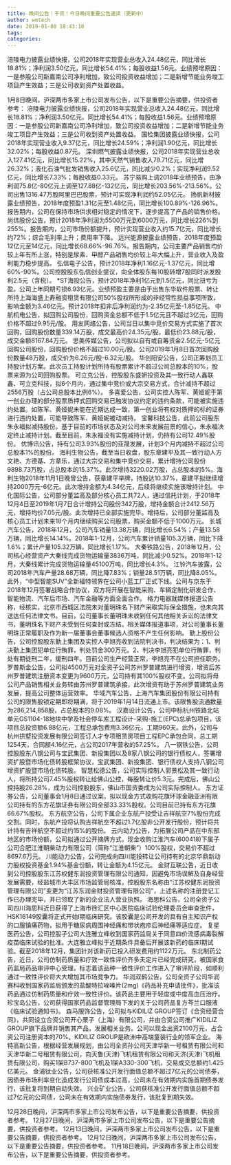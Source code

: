 ```yaml
---
title: 晚间公告｜干货！今日晚间重要公告速读（更新中）
author: wetech
date: 2019-01-08 18:43:18
tags: 
categories: 
---
```

涪陵电力披露业绩快报，公司2018年实现营业总收入24.48亿元，同比增长18.81%；净利润3.50亿元，同比增长54.41%；每股收益1.56元。业绩预增原因：一是参股公司新嘉南公司净利增加，致公司投资收益增加；二是新增节能业务竣工项目产生效益；三是公司收到资产处置收益。
<!-- more -->
1月8日晚间，沪深两市多家上市公司发布公告，以下是重要公告摘要，供投资者参考：
涪陵电力披露业绩快报，公司2018年实现营业总收入24.48亿元，同比增长18.81%；净利润3.50亿元，同比增长54.41%；每股收益1.56元。业绩预增原因：一是参股公司新嘉南公司净利增加，致公司投资收益增加；二是新增节能业务竣工项目产生效益；三是公司收到资产处置收益。
国检集团披露业绩快报，公司2018年实现营业收入9.37亿元，同比增长24.59%；净利润1.90亿元，同比增长32.02%；每股收益0.87元。
深圳燃气披露业绩快报，公司2018年实现营业总收入127.41亿元，同比增长15.22%，其中天然气销售收入79.71亿元，同比增26.32%；液化石油气批发销售收入25.6亿元，同比减少0.2%；实现净利润9.52亿元，同比增长7.33%；每股收益0.33元。
苏宁易购上调2018年业绩预告，由净利润75.8亿-80亿元上调至127.88亿-132亿元，同比增长203.56%-213.56%。公司出售1316.47万股阿里巴巴股票，预计可实现净利润约52.05亿元。
扬帆新材披露业绩预告，2018年度预盈1.31亿元至1.48亿元，同比增长100.89%-126.96%。报告期内，公司在保持市场供求相对稳定的情况下，逐步提高了产品的销售价格。
尚纬股份公告，预计2018年净利润为5500万元到6000万元，同比增长226%到255%。报告期内，公司市场份额提升，预计实现营业收入约15.7亿元，同比增长约72%；综合毛利率上升；费用率下降。
远兴能源披露业绩预告，2018年度预盈12亿元至14亿元，同比增长68.66%-96.76%。报告期内，公司主要产品销售均价较上年有所上涨，特别是尿素、甲醇产品销售均价较上年大幅上升，营业收入及盈利能力稳步提高。
弘信电子公告，预计2018年净利1.16亿元-1.37亿元，同比增60%-90%。公司控股股东弘信创业提议，向全体股东每10股转增7股同时派发股利2.5元（含税）。
*ST海投公告，预计2018年净利1亿元到1.5亿元，同比扭亏为盈。公司上年同期亏损6.93亿元。业绩预盈主要是由于出售东华软件股票、转让所持上海海盛上寿融资租赁有限公司50%股权所形成的非经常性损益事项所致，影响金额为3.46亿元。预计2018年扣非后净利润约为-2.35亿元至-1.85亿元。
中航机电公告，拟回购公司股份，回购资金总额不低于1.5亿元且不超过3亿元，回购价格不超过9.95元/股。
用友网络公告，公司当日以集中竞价交易方式实施了首次回购，回购股份数量339.14万股，成交最高价24.35元/股，最低价23.88元/股，成交金额8167.84万元。
思美传媒公告，公司拟以自有或自筹资金2.5亿元-5亿元回购公司股份，回购股份价格不超过10.00元/股。公司2019年1月8日首次回购股份数量48万股，成交价为6.26元/股-6.32元/股。
华创阳安公告，公司正筹划员工持股计划方案。此次员工持股计划所持有股票累计不超过公司总股本的10%，股票来源为公司回购股票。
可立克公告，控股股东盛妍投资及其一致行动人鑫联鑫、可立克科技，拟6个月内，通过集中竞价或大宗交易方式，合计减持不超过2556万股（占公司总股本比例6%）。
多喜爱公告，公司实控人陈军、黄娅妮于第一创业办理的部分股票质押式回购交易已触发协议约定的违约条款，可能被实施违约处置。如陈军、黄娅妮未能在近期达成一致，第一创业将有权对质押的标的证券进行违约处置，可能导致陈军、黄娅妮被动减持。
宝馨科技公告，此前公司股东朱永福拟减持股份。基于目前的市场状态及对公司未来发展前景的信心，朱永福决定终止减持计划。截至目前，朱永福没有实施减持计划，仍持有公司12.49%股份。
优博讯公告，持有公司3.93%股份的亚晟发展，计划3个月内减持不超过公司总股本1%的股份。
海利生物公告，截至当日收盘，股东章建平及其一致行动人方文艳、方德基、方章乐，通过大宗交易和集中竞价交易，累计增持公司股份9898.73万股，占总股本的15.37%。此次增持3220.02万股，占总股本的5%。海利生物2018年11月1日晚曾公告，获章建平举牌，持股达10.37%，章建平拟继续增持2000万元-6亿元。此次增持金额为4.34亿元，后续将继续实施该增持计划。
中化国际公告，公司部分董监高及部分核心员工共72人，通过信托计划，于2018年12月4日至2019年1月7日合计增持公司股份342万股，增持金额合计2412.56万元，增持均价7.05元/股。此次增持已全部实施完毕。增持后，公司部分董监高及核心员工计划未来18个月内继续购买公司股票，购买金额不低于1000万元。
长城汽车公告，2018年12月，公司汽车销量13.38万辆，同比增长6.54%；产量13.58万辆，同比增长14.14%。2018年1-12月，公司汽车累计销量105.3万辆，同比下降1.6%；累计产量105.32万辆，同比增长1.17%。
大秦铁路公告，2018年12月，公司核心经营资产大秦线完成货物运输量3836万吨，同比减少0.52%。2018年1-12月，大秦线累计完成货物运输量45100万吨，同比增长4.3%。
江铃汽车披露，公司2018年汽车产量28.68万辆，同比降7.83%；销量28.51万辆，同比降8.05%。此外，“中型智能SUV”全新福特领界在公司小蓝工厂正式下线。公司与京东于2018年12月签署战略合作协议，双方将开展在智能采购、车辆定制化研发合作、智能物流、汽车后市场、汽车金融等方面全面合作。
格力电器就媒体报道公告称，经核实，北京市西城区法院未对董明珠名下财产采取实际保全措施，也未向其送达任何法律文书。目前，公司董事长董明珠未收到任何其他相关诉讼的法律文书，董明珠名下财产未受到任何查封或冻结。相关媒体报道事项，对公司董事长董明珠正常履职及作为新一届董事会董事候选人资格不产生任何影响。
勤上股份公告，公司控股股东勤上集团及实控人李旭亮收到法院判决书，判决结果为：1、判决勤上集团犯单位行贿罪，判处罚金300万元。2、判决李旭亮犯单位行贿罪，判处有期徒刑二年，缓刑四年。目前公司生产经营正常，李旭亮不在公司担任职务。
罗普斯金公告，公司拟4500万元对全资子公司苏州罗普建筑进行增资，增资后苏州罗普建筑注册资本变更为9600万元，公司持有其100%股权不变。公司拟将母公司产品销售相关业务转由苏州罗普建筑承接，此次增资有助于苏州罗普建筑业务发展，提高公司整体运营效率。
华域汽车公告，上海汽车集团股份有限公司持有公司的限售股锁定期即将期满，将于2019年1月14日流通上市。该限售股流通数量为286,214,858股，占总股本的9.08%。
汉嘉设计公告，公司中标杭州铁路北站单元GS1104-18地块中学及社会停车库工程设计-采购-施工(EPC)总承包项目，该项目总投资额6.88亿元，工程总承包费用3.36亿元，工期960天。此外，公司与杭州拱墅投资发展有限公司签订人才专项租赁房项目工程EPC承包合同，总工期1254天，合同额4.16亿元，占公司2017年营收的57.25%。
八一钢铁公告，公司控股股东八钢公司与宝武集团、新投集团以及8家八钢公司的银行债权人，签署增资扩股暨市场化债转股框架协议，宝武集团、新投集团、银行债权人支持八钢公司增资扩股暨市场化债转股。
智慧松德公告，公司实际控制人郭景松及其一致行动人，将所持公司7.45%股权转让给佛山公控，每股转让价5.3元。完成后，佛山公控持股26.28%，成为公司控股股东，佛山市国资委成为公司实际控制人。
东方证券公告，公司董事会1月8日通过议案，拟以现金方式收购花旗环球金融亚洲有限公司持有的东方花旗证券有限公司全部33.33%股权。公司目前已持有东方花旗66.67%股权。
东方航空公告，公司下属企业东航产投受让吉祥航空7%股份完成交割。同时，东航产投将认购吉祥航空不超过1.7亿股非公开发行股份，预计将共计持有吉祥航空不超过约15%的股份。
云内动力公告，为拓展公司产品在中东部地区的市场份额，公司拟通过公开摘牌方式，现金收购江淮汽车(600418)下属子公司合肥江淮朝柴动力有限公司（简称“江淮朝柴”）100%股权，交易价不超过8697.6万元。
川能动力公告，公司完成向四川能投转让公司持有的北京华鼎新动力股权投资基金1.94%基金份额，转让金额为4.15亿元。
金财互联公告，近日收到公司控股股东江苏权健东润投资管理有限公司通知，因避免市场误解及自身经营发展需要，经盐城市大丰区市场监管局核准，控股股东名称由“江苏权健东润投资管理有限公司”变更为“江苏东润金财投资管理有限公司”，上述名称的注册登记工作已办理完毕，并已领取了新的企业法人营业执照。
海思科公告，公司全资子公司四川海思科近日获得了上海市徐汇区中心医院临床试验伦理委员会审查批件，HSK16149胶囊将正式开始I期临床研究。该胶囊是公司开发的具有自主知识产权的口服镇痛药物，拟用于糖尿病周围神经痛和带状疱疹后神经痛等适应症。
复星医药公告，公司控股子公司大连雅立峰收到国家药监局关于同意四价流感病毒裂解疫苗临床试验的批准。大连雅立峰拟于近期条件具备后开展该新药的临床I期试验。截至2018年12月，集团针对该新药已投入研发费用约1122万元。
东北制药公告，近日，公司仿制药质量和疗效一致性评价齐多夫定片已经完成研究，被国家食药监局药品审评中心受理，标志着该品种一致性评价工作进入了审评阶段，如顺利通过一致性评价将大大增加其市场竞争力。
华润双鹤公告，公司全资子公司华润赛科收到国家药监局颁发的盐酸特拉唑嗪片(2mg)《药品补充申请批件》，批准该药品通过仿制药质量和疗效一致性评价。该药品主要用于轻度或中度高血压治疗。
珍宝岛公告，公司获得国家药品监督管理局下发的关于公司药品复方芩兰口服液《临床试验通知书》。
森马服饰公告，公司拟与KIDILIZ GROUP签订《合资经营合同》，共同设立合资公司开心栗子（上海）有限公司，并由合资公司推广KIDILIZ GROUP旗下品牌并销售其产品，发展相关业务。公司以现金出资2100万元，占合资公司注册资本的70%。KIDILIZ GROUP是欧洲中高端童装行业的领军企业。
海特高新公告，根据经营发展规划，由公司全资孙公司天津华新一号租赁有限公司和天津华新二号租赁有限公司，向天鲁(天津)飞机租赁有限公司和天济(天津)飞机租赁有限公司，购买1架B737-800飞机及1架A330-300飞机，交易成交总额约1.425亿美元。
金浦钛业公告，公司获核准公开发行面值总额不超过7亿元的公司债券，因债券市场利率变化造成发行公司债成本过高，公司未在有效期内实施首期债券发行，该批复将到期自动失效。
兴业矿业公告，公司获核准公开发行面值总额不超过7亿元的公司债，公司未在有效期内实施债券发行，该批复到期失效。
 
 
12月28日晚间，沪深两市多家上市公司发布公告，以下是重要公告摘要，供投资者参考。
12月27日晚间，沪深两市多家上市公司发布公告，以下是重要公告摘要，供投资者参考。
12月13日晚间，沪深两市多家上市公司发布公告，以下是重要公告摘要，供投资者参考。
12月12日晚间，沪深两市多家上市公司发布公告，以下是重要公告摘要，供投资者参考。
11月18日晚间，沪深两市多家上市公司发布公告，以下是重要公告摘要，供投资者参考。
